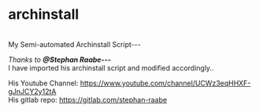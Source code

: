 <html>
  <h1>archinstall</h1>
<br>My Semi-automated Archinstall Script---</br>
  
<i>Thanks to <b>@Stephan Raabe---</b></i><br>
I have imported his archinstall script and modified accordingly..

</html>

His Youtube Channel: https://www.youtube.com/channel/UCWz3eqHHXF-gJnJCY2y12tA<br>
His gitlab repo: https://gitlab.com/stephan-raabe
